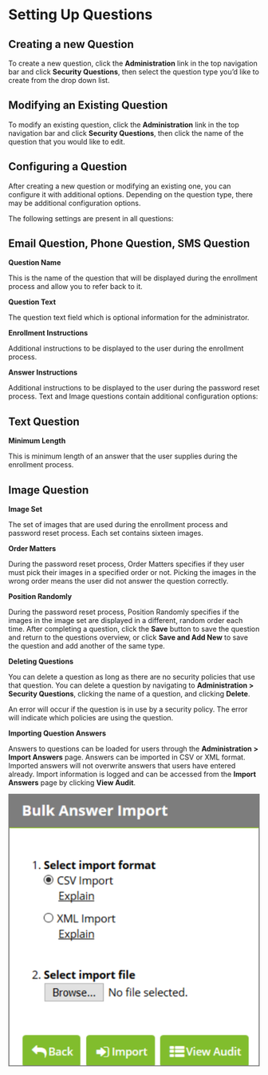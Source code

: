 [title]: # (Setting Up Questions)
[tags]: # (questions)
[priority]: # (3)
# Setting Up Questions

## Creating a new Question

To create a new question, click the __Administration__ link in the top navigation bar and click __Security Questions__, then select the question type you’d like to create from the drop down list.

## Modifying an Existing Question

To modify an existing question, click the __Administration__ link in the top navigation bar and click __Security
Questions__, then click the name of the question that you would like to edit.

## Configuring a Question

After creating a new question or modifying an existing one, you can configure it with additional options.
Depending on the question type, there may be additional configuration options.

The following settings are present in all questions:

## Email Question, Phone Question, SMS Question

__Question Name__

This is the name of the question that will be displayed during the enrollment process and allow you to
refer back to it.

__Question Text__

The question text field which is optional information for the administrator.

__Enrollment Instructions__

Additional instructions to be displayed to the user during the enrollment process.

__Answer Instructions__

Additional instructions to be displayed to the user during the password reset process.
Text and Image questions contain additional configuration options:

## Text Question

__Minimum Length__

This is minimum length of an answer that the user supplies during the enrollment process.

## Image Question

__Image Set__

The set of images that are used during the enrollment process and password reset process. Each set
contains sixteen images.

__Order Matters__

During the password reset process, Order Matters specifies if they user must pick their images in a
specified order or not. Picking the images in the wrong order means the user did not answer the question
correctly.

__Position Randomly__

During the password reset process, Position Randomly specifies if the images in the image set are
displayed in a different, random order each time. After completing a question, click the __Save__ button to save the question and return to the questions
overview, or click __Save and Add New__ to save the question and add another of the same type.

__Deleting Questions__

You can delete a question as long as there are no security policies that use that question. You can delete
a question by navigating to __Administration > Security Questions__, clicking the name of a question, and clicking __Delete__.

An error will occur if the question is in use by a security policy. The error will indicate which policies are
using the question.

__Importing Question Answers__

Answers to questions can be loaded for users through the __Administration > Import Answers__ page.
Answers can be imported in CSV or XML format. Imported answers will not overwrite answers that users
have entered already. Import information is logged and can be accessed from the __Import Answers__ page by clicking __View Audit__.

   ![Import](images/import.png)
